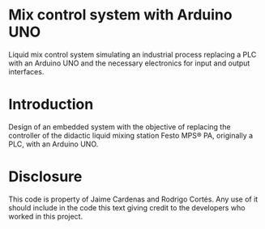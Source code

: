 # Mix control system with Arduino UNO
Liquid mix control system simulating an industrial process replacing a PLC with an Arduino UNO and the necessary electronics for input and output interfaces.

# Introduction
Design of an embedded system with the objective of replacing the controller of the didactic liquid mixing station Festo MPS® PA, originally a PLC, with an Arduino UNO.

# Disclosure
This code is property of Jaime Cardenas and Rodrigo Cortés. Any use of it should include in the code this text giving credit to the developers who worked in this project. 
